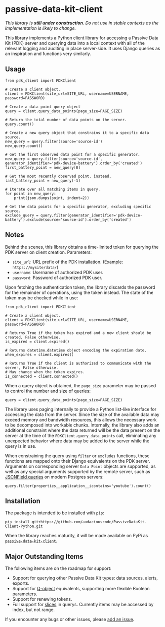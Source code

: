 # passive-data-kit-client

*This library is **still under construction**. Do not use in stable contexts as
the implementation is likely to change.*

This library implements a Python client library for accessing a Passive Data 
Kit (PDK) server and querying data into a local context with all of the relevant 
logging and auditing in place server-side. It uses Django queries as an 
inspiration and functions very similarly.

## Usage

    from pdk_client import PDKClient
    
    # Create a client object.
    client = PDKClient(site_url=SITE_URL, username=USERNAME, password=PASSWORD)
    
    # Create a data point query object
    query = client.query_data_points(page_size=PAGE_SIZE)
    
    # Return the total number of data points on the server.
    query.count()
    
    # Create a new query object that constrains it to a specific data source.
    new_query = query.filter(source='source-id')
    new_query.count()
    
    # Get the first observed data point for a specific generator.
    new_query = query.filter(source='source-id', generator_identifier='pdk-device-battery').order_by('created')
    first_battery_point = new_query[0]
    
    # Get the most recently observed point, instead.
    last_battery_point = new_query[-1]
    
    # Iterate over all matching items in query.
    for point in new_query:
        print(json.dumps(point, indent=2))

    # Get the data points for a specific generator, excluding specific source.
    exclude_query = query.filter(generator_identifier='pdk-device-battery').exclude(source='source-id').order_by('created')
    
## Notes

Behind the scenes, this library obtains a time-limited token for querying the 
PDK server on client creation. Parameters:

* `site_url`: URL prefix of the PDK installation. (Example: `https://mysite/data/`)
* `username`: Username of authorized PDK user.
* `password`: Password of authorized PDK user.

Upon fetching the authentication token, the library discards the password for 
the remainder of operations, using the token instead. The state of the token 
may be checked while in use:
    
    from pdk_client import PDKClient
    
    # Create a client object.
    client = PDKClient(site_url=SITE_URL, username=USERNAME, password=PASSWORD)
    
    # Returns True if the token has expired and a new client should be created, False otherwise.
    is_expired = client.expired()
    
    # Returns datetime.datetime object encoding the expiration date.
    when_expires = client.expires()

    # Returns True if the client is authorized to communicate with the server, False otherwise.
    # May change when the token expires.
    is_connected = client.connected()
    
When a query object is obtained, the `page_size` parameter may be passed to 
control the number and size of queries:

    query = client.query_data_points(page_size=PAGE_SIZE)

The library uses paging internally to provide a Python list-like interface for 
accessing the data from the server. Since the size of the available data may 
exceed memory and bandwidth resources, this allows the necessary work to be 
decomposed into workable chunks. Internally, the library also adds an 
additional constraint where the data returned will be the data present on the
server at the time of the `PDKClient.query_data_points` call, eliminating 
any unexpected behavior where data may be added to the server while the query
is in use.
    
When constraining the query using `filter` or `excludes` functions, these 
functions are mapped onto their Django equivalents on the PDK server. Arguments
on corresponding server `Data Point` objects are supported, as well as any 
special arguments supported by the remote server, such as [JSONField queries](https://docs.djangoproject.com/en/1.11/ref/contrib/postgres/fields/#querying-jsonfield)
on modern Postgres servers:

    query.filter(properties__application__icontains='youtube').count()

## Installation

The package is intended to be installed with `pip`:

    pip install git+https://github.com/audaciouscode/PassiveDataKit-Client-Python.git

When the library reaches maturity, it will be made available on PyPi as 
[`passive-data-kit-client`](https://pypi.org/project/passive-data-kit-client/).

## Major Outstanding Items

The following items are on the roadmap for support:

* Support for querying other Passive Data Kit types: data sources, alerts, exports.
* Support for [Q-object](https://docs.djangoproject.com/en/1.11/topics/db/queries/#complex-lookups-with-q-objects) equivalents, supporting more flexible Boolean parameters.
* Support for renewing tokens.
* Full support for [slices](https://www.w3schools.com/python/ref_func_slice.asp) in querys. 
  Currently items may be accessed by index, but not range.

If you encounter any bugs or other issues, please [add an issue](https://github.com/audaciouscode/PassiveDataKit-Client-Python/issues).
